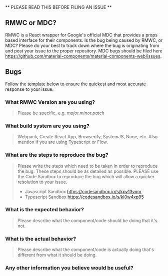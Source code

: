 ** PLEASE READ THIS BEFORE FILING AN ISSUE **

## RMWC or MDC?

RMWC is a React wrapper for Google's official MDC that provides a props based interface for their components. Is the bug being caused by RMWC, or MDC? Please do your best to track down where the bug is originating from and post your issue to the proper repository. MDC bugs should be filed here https://github.com/material-components/material-components-web/issues.

## Bugs

Follow the template below to ensure the quickest and most accurate response to your issue.

### What RMWC Version are you using?

> Please be specific, e.g. _major.minor.patch_

### What build system are you using?

> Webpack, Create React App, Browserify, SystemJS, None, etc. Also mention if you are using Typescript or Flow.

### What are the steps to reproduce the bug?

> Please write the steps which need to be taken in order to reproduce the bug. These steps should be
> as detailed as possible. PLEASE use the Code Sandbox 
> to reproduce the bug which will allow a quicker resolution to your issue.
> - Javascript Sandbox https://codesandbox.io/s/kpy13vqnr
> - Typescript Sandbox https://codesandbox.io/s/kl0w4xp95



### What is the expected behavior?

> Please describe what the component/code should be doing that it's not.

### What is the actual behavior?

> Please describe what the component/code is actually doing that's different from what it should be
doing.

### Any other information you believe would be useful?
